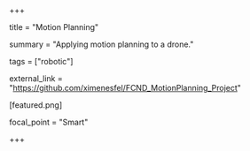 +++

title = "Motion Planning"


summary = "Applying motion planning to a drone."

tags = ["robotic"]


external_link = "https://github.com/ximenesfel/FCND_MotionPlanning_Project"


[featured.png]


focal_point = "Smart" 

+++